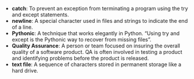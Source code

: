 * **catch**: To prevent an exception from terminating a program using the try and except statements.
* **newline**: A special character used in files and strings to indicate the end of a line.
* **Pythonic**: A technique that works elegantly in Python. “Using try and except is the Pythonic way to recover from missing files”.
* **Quality Assurance**: A person or team focused on insuring the overall quality of a software product. QA is often involved in testing a product and identifying problems before the product is released.
* **text file**: A sequence of characters stored in permanent storage like a hard drive.